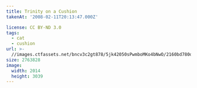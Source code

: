 ```yaml
---
title: Trinity on a Cushion
takenAt: '2008-02-11T20:13:47.000Z'

license: CC BY-ND 3.0
tags:
  - cat
  - cushion
url: >-
  //images.ctfassets.net/bncv3c2gt878/5jk42050sPwmboMKo4bNwO/2160bd780d653b17421b53709e5f68d9/trinity-on-a-cushion_4343884846_o
size: 2763828
image:
  width: 2014
  height: 3039
---
```

